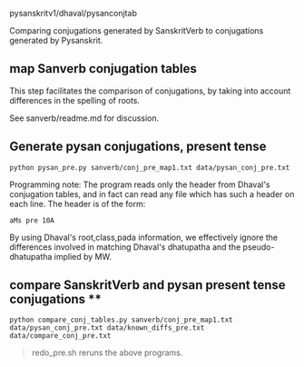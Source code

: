pysanskritv1/dhaval/pysanconjtab

Comparing conjugations generated by SanskritVerb to conjugations
generated by Pysanskrit.

## map Sanverb conjugation tables
This step facilitates the comparison of conjugations, by taking into account
differences in the spelling of roots.

See sanverb/readme.md for discussion.  
## Generate pysan conjugations, present tense

```
python pysan_pre.py sanverb/conj_pre_map1.txt data/pysan_conj_pre.txt
```

Programming note: The program reads only the header from Dhaval's conjugation
tables, and in fact can read any file which has such a header on each line.
The header is of the form:
```
aMs pre 10A
```

By using Dhaval's root,class,pada information, we effectively ignore the
differences involved in matching Dhaval's dhatupatha and the pseudo-dhatupatha
implied by MW.

## compare SanskritVerb and pysan present tense conjugations **


```
python compare_conj_tables.py sanverb/conj_pre_map1.txt data/pysan_conj_pre.txt data/known_diffs_pre.txt data/compare_conj_pre.txt
```

> redo_pre.sh reruns the above programs.
